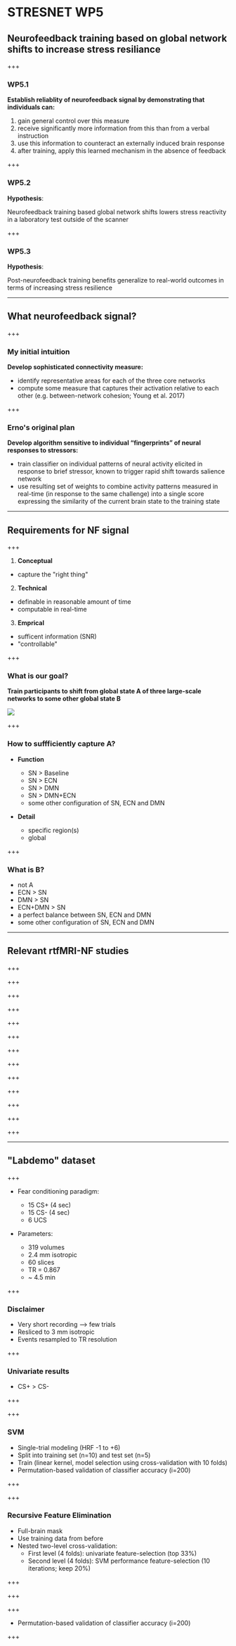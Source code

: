 # STRESNET WP5

## Neurofeedback training based on global network shifts to increase stress resiliance

+++

### WP5.1

**Establish reliablity of neurofeedback signal by demonstrating that individuals can:**
  1. gain general control over this measure
  2. receive significantly more information from this than from a verbal instruction
  3. use this information to counteract an externally induced brain response
  4. after training, apply this learned mechanism in the absence of feedback

+++

### WP5.2

**Hypothesis**:

Neurofeedback training based global network shifts lowers stress reactivity in a laboratory test outside of the scanner

+++

### WP5.3

**Hypothesis**:

Post-neurofeedback training benefits generalize to real-world outcomes in terms of increasing stress resilience

---

## What neurofeedback signal?

+++

### My initial intuition
**Develop sophisticated connectivity measure:**
  - identify representative areas for each of the three core networks
  - compute some measure that captures their activation relative to each other (e.g. between-network cohesion; Young et al. 2017)

+++

### Erno's original plan
**Develop algorithm  sensitive  to  individual  “fingerprints”  of  neural  responses  to  stressors:**
  - train classifier on individual patterns of neural activity elicited in response to brief stressor, known to trigger rapid shift towards salience network
  - use resulting set of weights to combine activity patterns measured in real-time (in response to the same challenge) into a single score expressing the similarity of the current brain state to the training state


---

## Requirements for NF signal

+++

1. **Conceptual**
  - capture the "right thing"

2. **Technical**
  - definable in reasonable amount of time
  - computable in real-time

3. **Emprical**
  - sufficent information (SNR)
  - "controllable"

+++

### What is our goal?

**Train participants to shift from global state A of three large-scale networks to some other global state B**

![](assets/global_shifts.png)

+++

### How to suffficiently capture A?

- **Function**
  - SN > Baseline
  - SN > ECN
  - SN > DMN
  - SN > DMN+ECN
  - some other configuration of SN, ECN and DMN

- **Detail**
  - specific region(s)
  - global

+++

### What is B?

- not A
- ECN > SN
- DMN > SN
- ECN+DMN > SN
- a perfect balance between SN, ECN and DMN
- some other configuration of SN, ECN and DMN


---


## Relevant rtfMRI-NF studies

+++
<!-- .slide: data-background-image=assets/CAN_NF_Studies.png data-background-size="contain" -->

+++
<!-- .slide: rata-background-image="assets/Hamilton_2016.png" data-background-size="55% 90%" -->

+++
<!-- .slide: data-background-image="assets/Veit_2012.png" data-background-size="contain" -->

+++
<!-- .slide: data-background-image="assets/Paret_2016.png" data-background-size="contain" -->

+++
<!-- .slide: data-background-image="assets/Nicholson_2017.png" data-background-size="57% 100%" -->

+++
<!-- .slide: data-background-image="assets/Scheinost_2013.png" data-background-size="55% 55%" -->

+++
<!-- .slide: data-background-image="assets/Sarkheil_2015.png" data-background-size="55% 45%" -->

+++
<!-- .slide: data-background-image="assets/Kadosh_2017.png" data-background-size="55% 90%" -->

+++
<!-- .slide: data-background-image="assets/Zhang_2015.png" data-background-size="55% 80%" -->

+++
<!-- .slide: data-background-image="assets/Zilverstand_2015.png" data-background-size="55% 90%" -->

+++
<!-- .slide: data-background-image="assets/Koush_2017.png" data-background-size="55% 90%" -->

+++
<!-- .slide: data-background-image="assets/Moll_2014.png" data-background-size="70% 100%" -->

+++
<!-- .slide: data-background-image="assets/Li_2016.png" data-background-size="55% 100%" -->


---


## "Labdemo" dataset

+++

- Fear conditioning paradigm:
  - 15 CS+ (4 sec)
  - 15 CS- (4 sec)
  - 6 UCS

- Parameters:
  - 319 volumes
  - 2.4 mm isotropic
  - 60 slices
  - TR = 0.867
  - ~ 4.5 min

+++

### Disclaimer

- Very short recording --> few trials
- Resliced to 3 mm isotropic
- Events resampled to TR resolution

+++

### Univariate results

- CS+ > CS-

+++

<!-- .slide: data-background-image="assets/labdemo_univariate.png" data-background-size="auto 90%" -->

+++

### SVM

- Single-trial modeling (HRF -1 to +6)
- Split into training set (n=10) and test set (n=5)
- Train (linear kernel, model selection using cross-validation with 10 folds)
- Permutation-based validation of classifier accuracy (i=200)

+++

<!-- .slide: data-background-image="assets/labdemo_svm.png" data-background-size="auto 90%" -->

+++

### Recursive Feature Elimination

- Full-brain mask
- Use training data from before
- Nested two-level cross-validation:
  - First level (4 folds): univariate feature-selection (top 33%)
  - Second level (4 folds): SVM performance feature-selection (10 iterations; keep 20%)

+++

<!-- .slide: data-background-image="assets/labdemo_rfe_generalization.png" data-background-size="auto 90%" -->

+++

<!-- .slide: data-background-image="assets/labdemo_rfe.png" data-background-size="auto 90%" -->

+++

- Permutation-based validation of classifier accuracy (i=200)

+++

<!-- .slide: data-background-image="assets/labdemo_rfe_svm.png" data-background-size="auto 90%" -->
